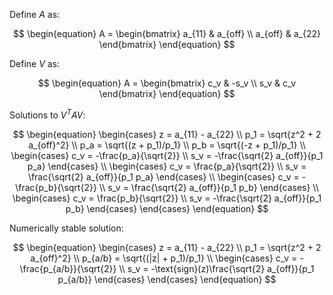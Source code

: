 Define $A$ as:

$$
\begin{equation}
A = 
\begin{bmatrix}
a_{11} & a_{off} \\
a_{off} & a_{22}
\end{bmatrix}
\end{equation}
$$

Define $V$ as:

$$
\begin{equation}
A = 
\begin{bmatrix}
c_v & -s_v \\
s_v & c_v
\end{bmatrix}
\end{equation}
$$


Solutions to $V^T A V$:

$$
\begin{equation}
\begin{cases}
    z = a_{11} - a_{22} \\
    p_1 = \sqrt{z^2 + 2 a_{off}^2} \\
    p_a = \sqrt{(z + p_1)/p_1} \\
    p_b = \sqrt{(-z + p_1)/p_1} \\
    \begin{cases}
        c_v = -\frac{p_a}{\sqrt{2}} \\
        s_v = -\frac{\sqrt{2} a_{off}}{p_1 p_a}
    \end{cases} \\
    \begin{cases}
        c_v = \frac{p_a}{\sqrt{2}} \\
        s_v = \frac{\sqrt{2} a_{off}}{p_1 p_a}
    \end{cases} \\
    \begin{cases}
        c_v = -\frac{p_b}{\sqrt{2}} \\
        s_v = \frac{\sqrt{2} a_{off}}{p_1 p_b}
    \end{cases} \\
    \begin{cases}
        c_v = \frac{p_b}{\sqrt{2}} \\
        s_v = -\frac{\sqrt{2} a_{off}}{p_1 p_b}
    \end{cases}
\end{cases}
\end{equation}
$$

Numerically stable solution:

$$
\begin{equation}
\begin{cases}
    z = a_{11} - a_{22} \\
    p_1 = \sqrt{z^2 + 2 a_{off}^2} \\
    p_{a/b} = \sqrt{(|z| + p_1)/p_1} \\
    \begin{cases}
        c_v = -\frac{p_{a/b}}{\sqrt{2}} \\
        s_v = -\text{sign}(z)\frac{\sqrt{2} a_{off}}{p_1 p_{a/b}}
    \end{cases}
\end{cases}
\end{equation}
$$